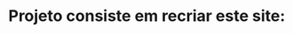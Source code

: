 # Projeto consiste em recriar este site:

<div align="center">
<img src="https://github.com/RyanderGodinho/Loja_com_React/assets/112562924/267b62b1-0daa-425f-8318-1471a541aa67" width="0px" />
</div>

